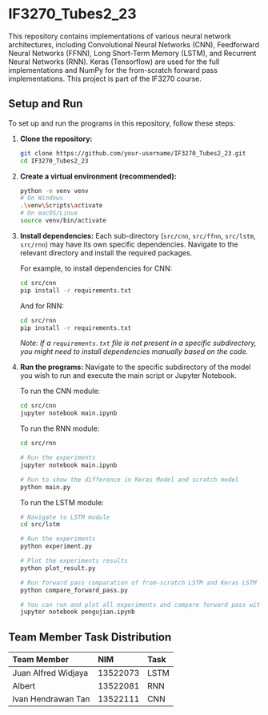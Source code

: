 # IF3270_Tubes2_23

This repository contains implementations of various neural network architectures, including Convolutional Neural Networks (CNN), Feedforward Neural Networks (FFNN), Long Short-Term Memory (LSTM), and Recurrent Neural Networks (RNN). Keras (Tensorflow) are used for the full implementations and NumPy for the from-scratch forward pass implementations. This project is part of the IF3270 course.

## Setup and Run

To set up and run the programs in this repository, follow these steps:

1.  **Clone the repository:**

    ```bash
    git clone https://github.com/your-username/IF3270_Tubes2_23.git
    cd IF3270_Tubes2_23
    ```

2.  **Create a virtual environment (recommended):**

    ```bash
    python -m venv venv
    # On Windows
    .\venv\Scripts\activate
    # On macOS/Linux
    source venv/bin/activate
    ```

3.  **Install dependencies:**
    Each sub-directory (`src/cnn`, `src/ffnn`, `src/lstm`, `src/rnn`) may have its own specific dependencies. Navigate to the relevant directory and install the required packages.

    For example, to install dependencies for CNN:

    ```bash
    cd src/cnn
    pip install -r requirements.txt
    ```

    And for RNN:

    ```bash
    cd src/rnn
    pip install -r requirements.txt
    ```

    _Note: If a `requirements.txt` file is not present in a specific subdirectory, you might need to install dependencies manually based on the code._

4.  **Run the programs:**
    Navigate to the specific subdirectory of the model you wish to run and execute the main script or Jupyter Notebook.

    To run the CNN module:

    ```bash
    cd src/cnn
    jupyter notebook main.ipynb
    ```

    To run the RNN module:

    ```bash
    cd src/rnn

    # Run the experiments
    jupyter notebook main.ipynb

    # Run to show the difference in Keras Model and scratch model
    python main.py
    ```

    To run the LSTM module:

    ```bash
    # Navigate to LSTM module
    cd src/lstm

    # Run the experiments
    python experiment.py

    # Plot the experiments results
    python plot_result.py

    # Run forward pass comparation of from-scratch LSTM and Keras LSTM
    python compare_forward_pass.py

    # You can run and plot all experiments and compare forward pass with jupyter notebook
    jupyter notebook pengujian.ipynb
    ```

## Team Member Task Distribution

| Team Member         | NIM      | Task |
| :------------------ | :------- | :--- |
| Juan Alfred Widjaya | 13522073 | LSTM |
| Albert              | 13522081 | RNN  |
| Ivan Hendrawan Tan  | 13522111 | CNN  |

